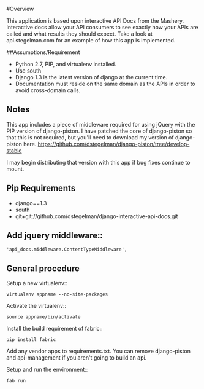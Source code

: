 #Overview

This application is based upon interactive API Docs from the Mashery.  Interactive docs allow your API consumers to see exactly
how your APIs are called and what results they should expect.  Take a look at api.stegelman.com for an example of how
this app is implemented.


##Assumptions/Requirement

* Python 2.7, PIP, and virtualenv installed.
* Use south
* Django 1.3 is the latest version of django at the current time.
* Documentation must reside on the same domain as the APIs in order to avoid cross-domain calls.

## Notes

This app includes a piece of middleware required for using jQuery with the PIP version of django-piston.  I have patched the core of django-piston so that
this is not required, but you'll need to download my version of django-piston here. https://github.com/dstegelman/django-piston/tree/develop-stable

I may begin distributing that version with this app if bug fixes continue to mount.

## Pip Requirements

* django==1.3
* south
* git+git://github.com/dstegelman/django-interactive-api-docs.git

## Add jquery middleware::


    'api_docs.middleware.ContentTypeMiddleware',


## General procedure 

Setup a new virtualenv::

    virtualenv appname --no-site-packages
    
Activate the virtualenv::
    
    source appname/bin/activate
    
Install the build requirement of fabric::

    pip install fabric

Add any vendor apps to requirements.txt.  You can remove django-piston and api-management if you aren't going to build an api.

Setup and run the environment::

    fab run
    

